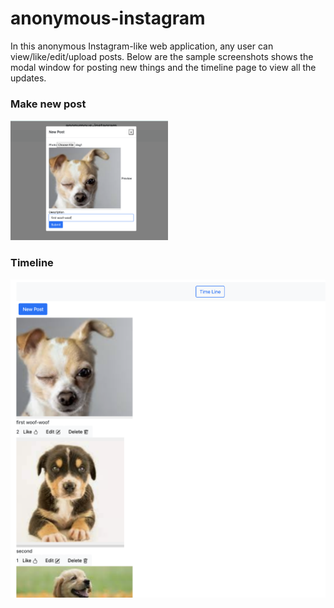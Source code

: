 # anonymous-instagram
In this anonymous Instagram-like web application, any user can view/like/edit/upload posts. 
Below are the sample screenshots shows the modal window for posting new things and the timeline page to view all the updates. 
<h3>Make new post</h3>
<img  width="50%"  src="sample/sample-1.png">
<h3>Timeline</h3>
<img src="sample/sample-2.png">
